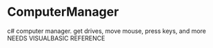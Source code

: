 # ComputerManager
c# computer manager. get drives, move mouse, press keys, and more
NEEDS VISUALBASIC REFERENCE
